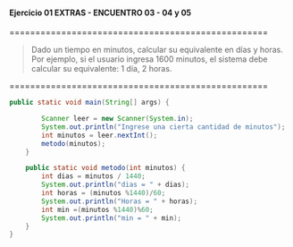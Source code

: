 #### Ejercicio 01 EXTRAS - ENCUENTRO 03 - 04 y 05
==================================================
> Dado un tiempo en minutos, calcular su equivalente en días y horas. Por ejemplo, si el usuario ingresa 1600 minutos, el sistema debe calcular su equivalente: 1 día, 2 horas.

==================================================
```java
public static void main(String[] args) {

        Scanner leer = new Scanner(System.in);
        System.out.println("Ingrese una cierta cantidad de minutos");
        int minutos = leer.nextInt();
        metodo(minutos);
    }

    public static void metodo(int minutos) {
        int dias = minutos / 1440;
        System.out.println("dias = " + dias);
        int horas = (minutos %1440)/60;
        System.out.println("Horas = " + horas);
        int min =(minutos %1440)%60;
        System.out.println("min = " + min);
    }
}
```
